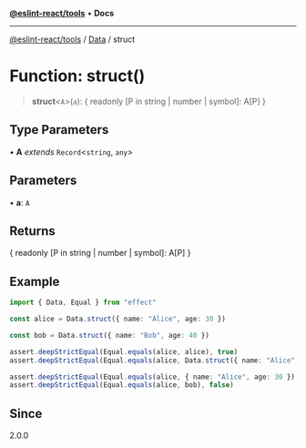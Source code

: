 [**@eslint-react/tools**](../../../README.md) • **Docs**

***

[@eslint-react/tools](../../../README.md) / [Data](../README.md) / struct

# Function: struct()

> **struct**\<`A`\>(`a`): \{ readonly \[P in string \| number \| symbol\]: A\[P\] \}

## Type Parameters

• **A** *extends* `Record`\<`string`, `any`\>

## Parameters

• **a**: `A`

## Returns

\{ readonly \[P in string \| number \| symbol\]: A\[P\] \}

## Example

```ts
import { Data, Equal } from "effect"

const alice = Data.struct({ name: "Alice", age: 30 })

const bob = Data.struct({ name: "Bob", age: 40 })

assert.deepStrictEqual(Equal.equals(alice, alice), true)
assert.deepStrictEqual(Equal.equals(alice, Data.struct({ name: "Alice", age: 30 })), true)

assert.deepStrictEqual(Equal.equals(alice, { name: "Alice", age: 30 }), false)
assert.deepStrictEqual(Equal.equals(alice, bob), false)
```

## Since

2.0.0
